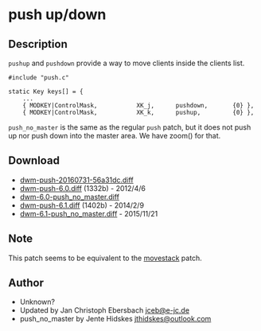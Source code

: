 # push up/down

## Description

`pushup` and `pushdown` provide a way to move clients inside the clients list.

	#include "push.c"

	static Key keys[] = {
		...
		{ MODKEY|ControlMask,           XK_j,      pushdown,       {0} },
		{ MODKEY|ControlMask,           XK_k,      pushup,         {0} },

`push_no_master` is the same as the regular `push` patch, but it does not push up nor push down into the master area. We have zoom() for that.

## Download
* [dwm-push-20160731-56a31dc.diff](dwm-push-20160731-56a31dc.diff)
* [dwm-push-6.0.diff](dwm-push-6.0.diff) (1332b) - 2012/4/6
* [dwm-6.0-push_no_master.diff](dwm-6.0-push_no_master.diff)
* [dwm-push-6.1.diff](dwm-push-6.1.diff) (1402b) - 2014/2/9
* [dwm-6.1-push_no_master.diff](dwm-6.1-push_no_master.diff) - 2015/11/21

## Note
This patch seems to be equivalent to the [movestack](../movestack/) patch.

## Author
* Unknown?
* Updated by Jan Christoph Ebersbach <jceb@e-jc.de>
* push_no_master by Jente Hidskes <jthidskes@outlook.com>
